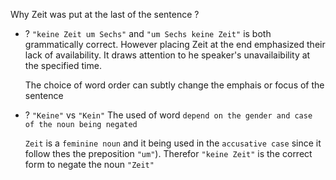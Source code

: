 Why Zeit was put at the last of the sentence ?
+ ? `"keine Zeit um Sechs"` and `"um Sechs keine Zeit"` is both grammatically correct. However placing Zeit at the end emphasized their lack of availability. It draws attention to he speaker's unavailaibility at the specified time.
	
	The choice of word order can subtly change the emphais or focus of the sentence 

+ ? `"Keine"` vs `"Kein"` The used of word `depend on the gender and case of the noun being negated`
	
	`Zeit` is a `feminine noun` and it being used in the `accusative case` since it follow thes the preposition `"um"`). Therefor `"keine Zeit"` is the correct form to negate the noun `"Zeit"`
